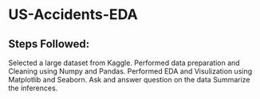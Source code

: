 # US-Accidents-EDA
## Steps Followed:
Selected a large dataset from Kaggle.
Performed data preparation and Cleaning using Numpy and Pandas.
Performed EDA and Visulization using Matplotlib and Seaborn.
Ask and answer question on the data
Summarize the inferences.
